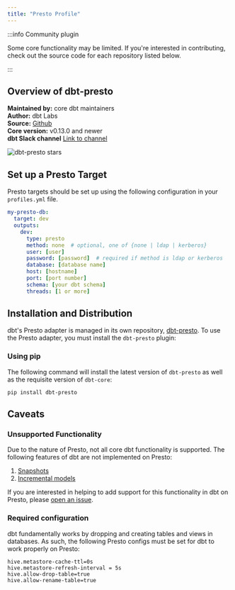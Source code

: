 ```yaml
---
title: "Presto Profile"
---
```


:::info Community plugin

Some core functionality may be limited. If you're interested in contributing, check out the source code for each repository listed below.

:::

## Overview of dbt-presto
**Maintained by:** core dbt maintainers    
**Author:** dbt Labs    
**Source:** [Github](https://github.com/dbt-labs/dbt-presto)   
**Core version:** v0.13.0 and newer    
**dbt Slack channel** [Link to channel](https://getdbt.slack.com/archives/CNNPBQ24R)    

![dbt-presto stars](https://img.shields.io/github/stars/dbt-labs/dbt-presto?style=for-the-badge)

## Set up a Presto Target

Presto targets should be set up using the following configuration in your `profiles.yml` file.

<File name='~/.dbt/profiles.yml'>

```yaml
my-presto-db:
  target: dev
  outputs:
    dev:
      type: presto
      method: none  # optional, one of {none | ldap | kerberos}
      user: [user]
      password: [password]  # required if method is ldap or kerberos
      database: [database name]
      host: [hostname]
      port: [port number]
      schema: [your dbt schema]
      threads: [1 or more]

```

</File>

## Installation and Distribution

dbt's Presto adapter is managed in its own repository, [dbt-presto](https://github.com/dbt-labs/dbt-presto). To use the Presto adapter, you must install the `dbt-presto` plugin:

### Using pip
The following command will install the latest version of `dbt-presto` as well as the requisite version of `dbt-core`:

```
pip install dbt-presto
```

## Caveats

### Unsupported Functionality

Due to the nature of Presto, not all core dbt functionality is supported. The following features of dbt are not implemented on Presto:

1. [Snapshots](snapshots)
2. [Incremental models](configuring-incremental-models)

If you are interested in helping to add support for this functionality in dbt on Presto, please [open an issue](https://github.com/dbt-labs/dbt-presto/issues/new).

### Required configuration

dbt fundamentally works by dropping and creating tables and views in databases. As such, the following Presto configs must be set for dbt to work properly on Presto:

```
hive.metastore-cache-ttl=0s
hive.metastore-refresh-interval = 5s
hive.allow-drop-table=true
hive.allow-rename-table=true
```
